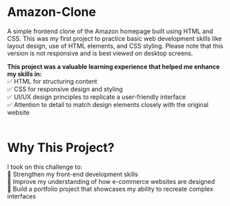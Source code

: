 # Amazon-Clone
A simple frontend clone of the Amazon homepage built using HTML and CSS. This was my first project to practice basic web development skills like layout design, use of HTML elements, and CSS styling. Please note that this version is not responsive and is best viewed on desktop screens.

**This project was a valuable learning experience that helped me enhance my skills in:**<br>
 ✅ HTML for structuring content<br>
 ✅ CSS for responsive design and styling<br>
 ✅ UI/UX design principles to replicate a user-friendly interface<br>
 ✅ Attention to detail to match design elements closely with the original website<br><br>
 
# Why This Project?
I took on this challenge to:<br>
 🎯 Strengthen my front-end development skills<br>
 🎯 Improve my understanding of how e-commerce websites are designed<br>
 🎯 Build a portfolio project that showcases my ability to recreate complex interfaces
